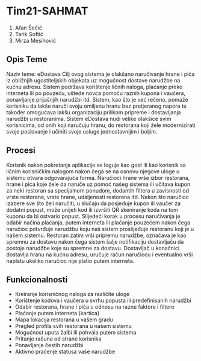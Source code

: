 # Tim21-SAHMAT

1. Afan Šečić
2. Tarik Softić
3. Mirza Mesihović

## Opis Teme

Naziv teme: eDostava
Cilj ovog sistema je olakšano naručivanje hrane i pića iz obližnjih ugostiteljskih objekata uz mogućnost dostave narudžbe na kućnu adresu. Sistem podržava korištenje ličnih naloga, plaćanje preko interneta ili po pouzeću, uštede novca pomoću raznih kupona i vaučera, ponavljanje prijašnjih narudžbi itd. Sistem, kao što je već rečeno, pomaže korisniku da lakše naruči svoju omiljenu hranu bez pretjeranog napora te također omogućava lakšu organizaciju prilikom pripreme i dostavljanja narudžbi u restoranima. Sistem eDostava nudi velike olakšice svim korisnicima, od onih koji naručuju hranu, do restorana koji žele modernizirati svoje poslovanje i učiniti svoje usluge jednostavnijim i boljim.

## Procesi

Korisnik nakon pokretanja aplikacije se loguje kao gost ili kao korisnik sa ličnim korisničkim nalogom nakon čega se na osnovu njegove uloge u sistemu otvara odgovarajuća forma. Naručioci hrane vrše izbor restorana, hrane i pića koje žele da naruče uz pomoć našeg sistema ili učitava kupon za neki restoran sa specijalnom ponudom, dodantih filtera u zavisnosti od vrste restorana, vrste hrane, udaljenosti restorana itd. Nakon što naručioc izabere sve što želi naručiti, u slučaju da posjeduje kupon ili vaučer za dodatni popust, može unijeti kod ili izvršiti QR skeniranje koda na tom kuponu da bi ostvario popust. Slijedeći korak u procesu naručivanja je odabir načina plaćanja, putem interneta ili plaćanje pouzećem nakon čega naručioc potvrđuje narudžbu koju naš sistem proslijeđuje restoranu koji je u našem sistemu. Restoran zatim vrši pripremu narudžbe, označava je kao spremnu za dostavu nakon čega sistem šalje notifikaciju dostavljaču da postoje narudžbe koje su spremne za dostavu. Dostavljač u konačnici dostavlja hranu na kućnu adresu, uručuje račun naručiocu i eventualno vrši naplatu ukoliko naručioc nije platio putem interneta.

## Funkcionalnosti

- Kreiranje korisničnog naloga za različite uloge
- Korištenje kodova i vaučera u svrhu popusta ili predefinisanih narudžbi
- Odabir restorana, hrane i pića u odnosu na razne faktore i filtere
- Plaćanje putem interneta (kartica)
- Mapa lokacija restorana u vašem gradu
- Pregled profila svih restorana u našem sistemu
- Mogućnost uputa žalbi ili pohvala putem sistema
- Pritanje računa od strane korisnika 
- Ponavljanje čestih narudžbi
- Aktivno praćenje statusa vaše narudžbe
